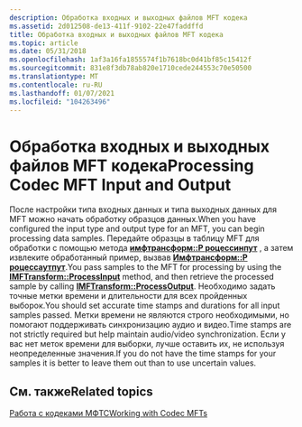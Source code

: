 ```yaml
---
description: Обработка входных и выходных файлов MFT кодека
ms.assetid: 2d012508-de13-411f-9102-22e47faddffd
title: Обработка входных и выходных файлов MFT кодека
ms.topic: article
ms.date: 05/31/2018
ms.openlocfilehash: 1af3a16fa1855574f1b7618bc0d41bf85c15412f
ms.sourcegitcommit: 831e8f3db78ab820e1710cede244553c70e50500
ms.translationtype: MT
ms.contentlocale: ru-RU
ms.lasthandoff: 01/07/2021
ms.locfileid: "104263496"
---
```

# <a name="processing-codec-mft-input-and-output"></a><span data-ttu-id="7d3c7-103">Обработка входных и выходных файлов MFT кодека</span><span class="sxs-lookup"><span data-stu-id="7d3c7-103">Processing Codec MFT Input and Output</span></span>

<span data-ttu-id="7d3c7-104">После настройки типа входных данных и типа выходных данных для MFT можно начать обработку образцов данных.</span><span class="sxs-lookup"><span data-stu-id="7d3c7-104">When you have configured the input type and output type for an MFT, you can begin processing data samples.</span></span> <span data-ttu-id="7d3c7-105">Передайте образцы в таблицу MFT для обработки с помощью метода [**имфтрансформ::P роцессинпут**](/windows/desktop/api/mftransform/nf-mftransform-imftransform-processinput) , а затем извлеките обработанный пример, вызвав [**Имфтрансформ::P роцессаутпут**](/windows/desktop/api/mftransform/nf-mftransform-imftransform-processoutput).</span><span class="sxs-lookup"><span data-stu-id="7d3c7-105">You pass samples to the MFT for processing by using the [**IMFTransform::ProcessInput**](/windows/desktop/api/mftransform/nf-mftransform-imftransform-processinput) method, and then retrieve the processed sample by calling [**IMFTransform::ProcessOutput**](/windows/desktop/api/mftransform/nf-mftransform-imftransform-processoutput).</span></span> <span data-ttu-id="7d3c7-106">Необходимо задать точные метки времени и длительности для всех пройденных выборок.</span><span class="sxs-lookup"><span data-stu-id="7d3c7-106">You should set accurate time stamps and durations for all input samples passed.</span></span> <span data-ttu-id="7d3c7-107">Метки времени не являются строго необходимыми, но помогают поддерживать синхронизацию аудио и видео.</span><span class="sxs-lookup"><span data-stu-id="7d3c7-107">Time stamps are not strictly required but help maintain audio/video synchronization.</span></span> <span data-ttu-id="7d3c7-108">Если у вас нет меток времени для выборки, лучше оставить их, не используя неопределенные значения.</span><span class="sxs-lookup"><span data-stu-id="7d3c7-108">If you do not have the time stamps for your samples it is better to leave them out than to use uncertain values.</span></span>

## <a name="related-topics"></a><span data-ttu-id="7d3c7-109">См. также</span><span class="sxs-lookup"><span data-stu-id="7d3c7-109">Related topics</span></span>

<dl> <dt>

[<span data-ttu-id="7d3c7-110">Работа с кодеками МФТС</span><span class="sxs-lookup"><span data-stu-id="7d3c7-110">Working with Codec MFTs</span></span>](workingwithcodecmfts.md)
</dt> </dl>

 

 



